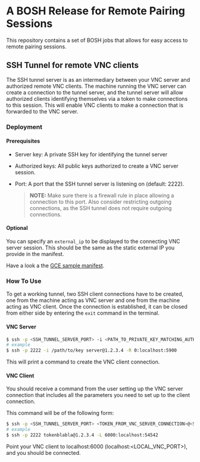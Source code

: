 # A BOSH Release for Remote Pairing Sessions

This repository contains a set of BOSH jobs that allows for easy access to
remote pairing sessions.

## SSH Tunnel for remote VNC clients

The SSH tunnel server is as an intermediary between your VNC server and
authorized remote VNC clients. The machine running the VNC server can create a
connection to the tunnel server, and the tunnel server will allow authorized
clients identifying themselves via a token to make connections to this session.
This will enable VNC clients to make a connection that is forwarded to the VNC
server.

### Deployment

#### Prerequisites

- Server key: A private SSH key for identifying the tunnel server
- Authorized keys: All public keys authorized to create a VNC server session.
- Port: A port that the SSH tunnel server is listening on (default: 2222).

  > **NOTE:**
  > Make sure there is a firewall rule in place allowing a connection to
  > this port. Also consider restricting outgoing connections, as the SSH
  > tunnel does not require outgoing connections.

#### Optional

You can specify an `external_ip` to be displayed to the connecting VNC server
session. This should be the same as the static external IP you provide in the
manifest.

Have a look a the [GCE sample manifest](./examples/example-gce-deployment.yml).

### How To Use

To get a working tunnel, two SSH client connections have to be created, one from
the machine acting as VNC server and one from the machine acting as VNC client.
Once the connection is established, it can be closed from either side by
entering the `exit` command in the terminal.

#### VNC Server

```sh
$ ssh -p <SSH_TUNNEL_SERVER_PORT> -i <PATH_TO_PRIVATE_KEY_MATCHING_AUTHORIZED_KEYS> server@<SSH_TUNNEL_SERVER_IP> -R 0:localhost:<VNC_SERVER_PORT>
# example
$ ssh -p 2222 -i /path/to/key server@1.2.3.4 -R 0:localhost:5900
```

This will print a command to create the VNC client connection.

#### VNC Client

You should receive a command from the user setting up the VNC server connection
that includes all the parameters you need to set up to the client connection.

This command will be of the following form:
```sh
$ ssh -p <SSH_TUNNEL_SERVER_PORT> <TOKEN_FROM_VNC_SERVER_CONNECTION>@<SSH_TUNNEL_SERVER_IP> -L <LOCAL_VNC_PORT>:localhost:<REMOTE_PORT_FROM_VNC_SERVER_CONNECTION>
# example
$ ssh -p 2222 tokenblabla@1.2.3.4 -L 6000:localhost:54542
```

Point your VNC client to localhost:6000 (localhost:<LOCAL_VNC_PORT>), and you
should be connected.
